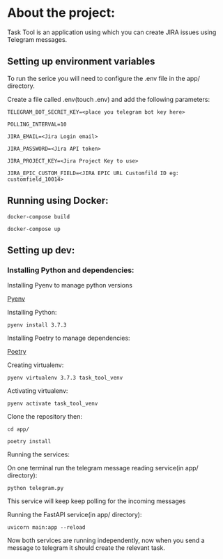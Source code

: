 # About the project:
Task Tool is an application using which you can create JIRA issues using Telegram messages.

## Setting up environment variables
To run the serice you will need to configure the .env file in the app/ directory.

Create a file called .env(touch .env) and add the following parameters:

`TELEGRAM_BOT_SECRET_KEY=<place you telegram bot key here>`

`POLLING_INTERVAL=10`


`JIRA_EMAIL=<Jira Login email>`

`JIRA_PASSWORD=<Jira API token>`

`JIRA_PROJECT_KEY=<Jira Project Key to use>`

`JIRA_EPIC_CUSTOM_FIELD=<JIRA EPIC URL Customfild ID eg: customfield_10014>`


## Running using Docker:

`docker-compose build`

`docker-compose up`

## Setting up dev:

### Installing Python and dependencies:
Installing Pyenv to manage python versions

[Pyenv](https://github.com/pyenv/pyenv#installation)

Installing Python:

`pyenv install 3.7.3`

Installing Poetry to manage dependencies:

[Poetry](https://python-poetry.org/docs/#installation)

Creating virtualenv:

`pyenv virtualenv 3.7.3 task_tool_venv`

Activating virtualenv:

`pyenv activate task_tool_venv`

Clone the repository then:

`cd app/`

`poetry install`

Running the services:

On one terminal run the telegram message reading service(in app/ directory):

`python telegram.py`

This service will keep keep polling for the incoming messages

Running the FastAPI service(in app/ directory):

`uvicorn main:app --reload`

Now both services are running independently, now when you send a message to telegram it should create the relevant task.
